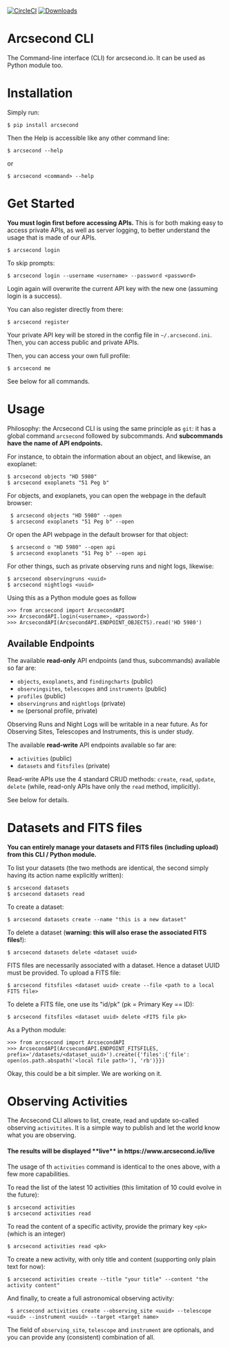 [![CircleCI](https://circleci.com/gh/arcsecond-io/cli.svg?style=svg)](https://circleci.com/gh/arcsecond-io/cli) [![Downloads](http://pepy.tech/badge/arcsecond)](http://pepy.tech/project/arcsecond)

# Arcsecond CLI

The Command-line interface (CLI) for arcsecond.io. It can be used as Python module too.


# Installation

Simply run:

    $ pip install arcsecond

Then the Help is accessible like any other command line:

    $ arcsecond --help

or 

    $ arcsecond <command> --help
    
    
# Get Started 
    
**You must login first before accessing APIs.** This is for both making easy to access private APIs, as well as server
logging, to better understand the usage that is made of our APIs. 

    $ arcsecond login 
    
To skip prompts:

    $ arcsecond login --username <username> --password <password>

Login again will overwrite the current API key with the new one (assuming login is a success).

You can also register directly from there:

    $ arcsecond register 

Your private API key will be stored in the config file in `~/.arcsecond.ini`. Then, you can access public and private APIs. 

Then, you can access your own full profile:

    $ arcsecond me

See below for all commands.

# Usage

Philosophy: the Arcsecond CLI is using the same principle as `git`: it has a global
command `arcsecond` followed by subcommands. And **subcommands have the name of API endpoints.**

For instance, to obtain the information about an object, and likewise, an exoplanet:

    $ arcsecond objects "HD 5980"
    $ arcsecond exoplanets "51 Peg b"
         
For objects, and exoplanets, you can open the webpage in the default browser:     

     $ arcsecond objects "HD 5980" --open
     $ arcsecond exoplanets "51 Peg b" --open

Or open the API webpage in the default browser for that object:     

     $ arcsecond o "HD 5980" --open api
     $ arcsecond exoplanets "51 Peg b" --open api
    
For other things, such as private observing runs and night logs, likewise:

    $ arcsecond observingruns <uuid>
    $ arcsecond nightlogs <uuid>    

Using this as a Python module goes as follow

    >>> from arcsecond import ArcsecondAPI
    >>> ArcsecondAPI.login(<username>, <password>)
    >>> ArcsecondAPI(ArcsecondAPI.ENDPOINT_OBJECTS).read('HD 5980')

## Available Endpoints

The available **read-only** API endpoints (and thus, subcommands) available so far are: 
* `objects`, `exoplanets`, and `findingcharts` (public)
* `observingsites`, `telescopes` and `instruments` (public)
* `profiles` (public)
* `observingruns` and `nightlogs` (private)
* `me` (personal profile, private)

Observing Runs and Night Logs will be writable in a near future. As for Observing Sites, Telescopes
and Instruments, this is under study.

The available **read-write** API endpoints available so far are: 
* `activities` (public)
* `datasets` and `fitsfiles` (private)

Read-write APIs use the 4 standard CRUD methods: `create`, `read`, `update`, `delete` (while, read-only APIs
have only the `read` method, implicitly).

See below for details.

# Datasets and FITS files

**You can entirely manage your datasets and FITS files (including upload) from this CLI / Python module.**

To list your datasets (the two methods are identical, the second simply having its action name explicitly written):

    $ arcsecond datasets
    $ arcsecond datasets read
    
To create a dataset:

    $ arcsecond datasets create --name "this is a new dataset"

To delete a dataset (**warning: this will also erase the associated FITS files!**):

    $ arcsecond datasets delete <dataset uuid>
    
FITS files are necessarily associated with a dataset. Hence a dataset UUID must be provided.
To upload a FITS file:

    $ arcsecond fitsfiles <dataset uuid> create --file <path to a local FITS file>
    
To delete a FITS file, one use its "id/pk" (pk = Primary Key == ID):

    $ arcsecond fitsfiles <dataset uuid> delete <FITS file pk>
    
As a Python module:

    >>> from arcsecond import ArcsecondAPI
    >>> ArcsecondAPI(ArcsecondAPI.ENDPOINT_FITSFILES, prefix='/datasets/<dataset_uuid>').create({'files':{'file': open(os.path.abspath('<local file path>'), 'rb')}})    

Okay, this could be a bit simpler. We are working on it.

# Observing Activities

The Arcsecond CLI allows to list, create, read and update so-called observing `activitites`. It is a simple way to publish and let the world know what you are observing.

<h4>The results will be displayed **live** in https://www.arcsecond.io/live</h4>

The usage of th `activities` command is identical to the ones above, with a few more capabilities.

To read the list of the latest 10 activities (this limitation of 10 could evolve in the future):

    $ arcsecond activities 
    $ arcsecond activities read

To read the content of a specific activity, provide the primary key `<pk>` (which is an integer) 

    $ arcsecond activities read <pk> 

To create a new activity, with only title and content (supporting only plain text for now): 

    $ arcsecond activities create --title "your title" --content "the activity content"
    
And finally, to create a full astronomical observing activity:
     
     $ arcsecond activities create --observing_site <uuid> --telescope <uuid> --instrument <uuid> --target <target name>
     
The field of `observing_site`, `telescope` and `instrument` are optionals, and you can provide any (consistent) combination of all.
